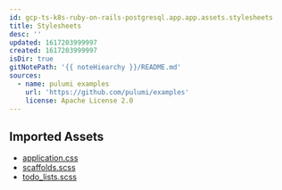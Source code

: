 ```yaml
---
id: gcp-ts-k8s-ruby-on-rails-postgresql.app.app.assets.stylesheets
title: Stylesheets
desc: ''
updated: 1617203999997
created: 1617203999997
isDir: true
gitNotePath: '{{ noteHiearchy }}/README.md'
sources:
  - name: pulumi examples
    url: 'https://github.com/pulumi/examples'
    license: Apache License 2.0
---
```

## Imported Assets

- [application.css](/assets/application.css)
- [scaffolds.scss](/assets/scaffolds.scss)
- [todo_lists.scss](/assets/todo_lists.scss)

